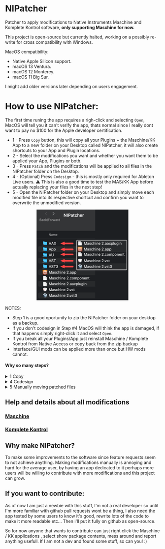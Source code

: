 # NIPatcher
Patcher to apply modifications to Native Instruments Maschine and Komplete Kontrol software, **only supporting Maschine for now.**

This project is open-source but currently halted, working on a possibly re-write for cross compatibility with Windows.

MacOS compatibility:
- Native Apple Silicon support.
- macOS 13 Ventura.
- macOS 12 Monterey.
- macOS 11 Big Sur.

I might add older versions later depending on users engagement.

# How to use NIPatcher:
The first time runing the app requires a righ-click and selecting `Open`, MacOS will tell you it can't verify the app, thats normal since I really dont want to pay no $100 for the Apple developer certification.

* 1 - Press `Copy` button, this will copy all your Plugins + the Maschine/KK App to a new folder on your Desktop called NIPatcher, it will also create shortcuts to your App and Plugin locations.<br>
* 2 - Select the modifications you want and whether you want them to be applied your App, Plugins or both.<br>
* 3 - Press `Patch` and the modifications will be applied to all files in the NIPatcher folder on the Desktop.<br>
* 4 - (Optional) Press `Codesign` - this is mostly only required for Ableton Live users. ⚠️ This is also a good time to test the MAS/KK App before actually replacing your files in the next step!<br>
* 5 - Open the NIPatcher folder on your Desktop and simply move each modified file into its respective shortcut and confirm you want to overwrite the unmodified version.<br>

<p align="center">
<img src="https://github.com/d1One/NIPatcher/blob/main/Images/move%20and%20replace.png?raw=true" width="300">
</p>

NOTES:
- Step 1 is a good oportunity to zip the NIPatcher folder on your desktop as a backup.
- If you don't codesign in Step #4 MacOS will think the app is damaged, if that happens simply right-click it and select `Open`.<br>
- If you break all your Plugins/App just reinstall Maschine / Komplete Kontrol from Native Access or copy back from the zip backup<br>
- Interface/GUI mods can be applied more than once but HW mods cannot.<br>

#### Why so many steps?
<details>
  <summary>1 Copy</summary>
Due to Apple's security features writing into `/Library/Audio/Plug-Ins` or `/Library/Application Support/Avid/Audio/Plug-Ins` requires either the user to be prompted for the folders or for me to make an external helper tool (like the one Native Access has). This is way above my current very low skillset so instead of directly modifying the files they are copied to the desktop first, this might not be ideal but gives the user a chance to check if everything is working on the App copy for example.<br>
</details>

<details>
  <summary>4 Codesign</summary>
Codesign is also required due to Security stuff, since we modify the Plugins and/or application and some DAW's like Ableton Live check for this we need to codesign them so Ableton Live can sleep well at night and not be scared.<br>
</details>

<details>
  <summary>5 Manually moving patched files</summary>
Moving the files thru the shortcuts is the fastest way I was able to make it work without bothering the user too much, this way it's the MacOS Finder who asks you for permissions when moving the modified files to the Plugins/Application locations.<br>
</details>

## Help and details about all modifications
### [Maschine](https://github.com/d1One/NIPatcher/blob/main/Help/Maschine.md)
### [Komplete Kontrol](https://github.com/d1One/NIPatcher/blob/main/Help/KompleteKontrol.md)

## Why make NIPatcher?
To make some improvements to the software since feature requests seem to not achieve anything. Making modifications manually is annoying and hard for the average user, by having an app dedicated to it perhaps more users will be willing to contribute with more modifications and this project can grow.


## If you want to contribute:
As of now I am just a newbie with this stuff, I'm not a real developer so until I'm more familiar with github pull requests wont be a thing, I also need the app tested by some users to know it's good, rewrite lots of the code to make it more readable etc... Then I'll put it fully on github as open-source.

So for now anyone that wants to contribute can just right click the Maschine / KK applications , select show package contents, mess around and report anything usefull. If I am not a dev and found some stuff, so can you! :)
